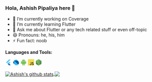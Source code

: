 ### Hola, Ashish Pipaliya here 👋


- 🔭 I’m currently working on Coverage
- 🌱 I’m currently learning Flutter
- 💬 Ask me about Flutter or any tech related stuff or even off-topic
- 😄 Pronouns: he, his, him
- ⚡ Fun fact: noob

**Languages and Tools:** 

<code><img height="20" src="https://raw.githubusercontent.com/github/explore/80688e429a7d4ef2fca1e82350fe8e3517d3494d/topics/flutter/flutter.png"></code>
<code><img height="20" src="https://raw.githubusercontent.com/github/explore/80688e429a7d4ef2fca1e82350fe8e3517d3494d/topics/dart/dart.png"></code>
<code><img height="20" src="https://raw.githubusercontent.com/github/explore/80688e429a7d4ef2fca1e82350fe8e3517d3494d/topics/android/android.png"></code>
<code><img height="20" src="https://raw.githubusercontent.com/github/explore/80688e429a7d4ef2fca1e82350fe8e3517d3494d/topics/javascript/javascript.png"></code>
<code><img height="20" src="https://raw.githubusercontent.com/github/explore/80688e429a7d4ef2fca1e82350fe8e3517d3494d/topics/nodejs/nodejs.png"></code>

<a href="https://github.com/ashishpipaliya">
 <img align="center" src="https://github-readme-stats.vercel.app/api?username=ashishpipaliya&show_icons=true&theme=light&line_height=27" alt="Ashish's github stats"/>
</a>

<a href="https://github.com/ashishpipaliya/saveme">
  <img align="center" src="https://github-readme-stats.vercel.app/api/pin/?username=ashishpipaliya&repo=saveme&theme=light" />
</a>
